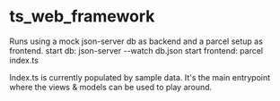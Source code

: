 # ts_web_framework

Runs using a mock json-server db as backend and a parcel setup as frontend.
start db:
    json-server --watch db.json
start frontend:
    parcel index.ts

Index.ts is currently populated by sample data. It's the main entrypoint where the views & models can be used to play around.